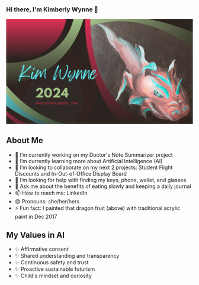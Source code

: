 ### Hi there, I'm Kimberly Wynne 👋
![dragonfruit](dragonfruit.png)

## About Me
- 🔭 I’m currently working on my Doctor's Note Summarizer project
- 🌱 I’m currently learning more about Artificial Intelligence (AI)
- 👯 I’m looking to collaborate on my next 2 projects: Student Flight Discounts and In-Out-of-Office Display Board
- 🤔 I’m looking for help with finding my keys, phone, wallet, and glasses
- 💬 Ask me about the benefits of eating slowly and keeping a daily journal
- 📫 How to reach me: LinkedIn
- 😄 Pronouns: she/her/hers
- ⚡ Fun fact: I painted that dragon fruit (above) with traditional acrylic paint in Dec 2017

## My Values in AI
- ✨ Affirmative consent
- ✨ Shared understanding and transparency
- ✨ Continuous safety and trust
- ✨ Proactive sustainable futurism
- ✨ Child's mindset and curiosity
